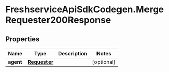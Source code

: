 # FreshserviceApiSdkCodegen.MergeRequester200Response

## Properties

| Name      | Type                          | Description | Notes      |
| --------- | ----------------------------- | ----------- | ---------- |
| **agent** | [**Requester**](Requester.md) |             | [optional] |
